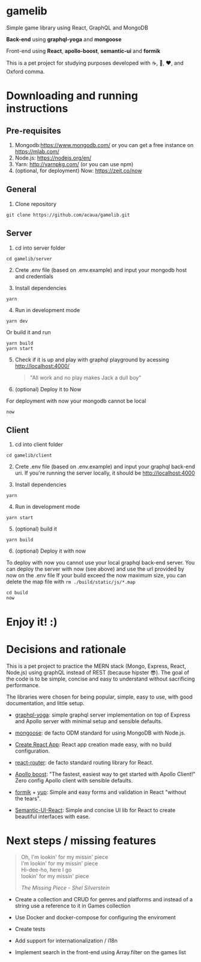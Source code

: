 # gamelib

Simple game library using React, GraphQL and MongoDB

**Back-end** using **graphql-yoga** and **mongoose**

Front-end using **React**, **apollo-boost**, **semantic-ui** and **formik**

This is a pet project for studying purposes developed with ☕, 🍺, ❤️, and Oxford comma.

# Downloading and running instructions

## Pre-requisites

1.  Mongodb:<https://www.mongodb.com/> or you can get a free instance on <https://mlab.com/>
2.  Node.js: <https://nodejs.org/en/>
3.  Yarn: <http://yarnpkg.com/> (or you can use npm)
4.  (optional, for deployment) Now: <https://zeit.co/now>

## General

1.  Clone repository

```
git clone https://github.com/acaua/gamelib.git
```

## Server

1.  cd into server folder

```
cd gamelib/server
```

2.  Crete .env file (based on .env.example) and input your mongodb host and credentials

3.  Install dependencies

```
yarn
```

4.  Run in development mode

```
yarn dev
```

Or build it and run

```
yarn build
yarn start
```

5.  Check if it is up and play with graphql playground by acessing <http://localhost:4000/>

    > "All work and no play makes Jack a dull boy"

6.  (optional) Deploy it to Now

For deployment with now your mongodb cannot be local

```
now
```

## Client

1.  cd into client folder

```
cd gamelib/client
```

2.  Crete .env file (based on .env.example) and input your graphql back-end uri. If you're running the server locally, it should be <http://localhost:4000>

3.  Install dependencies

```
yarn
```

4.  Run in development mode

```
yarn start
```

5.  (optional) build it

```
yarn build
```

6.  (optional) Deploy it with now

To deploy with now you cannot use your local graphql back-end server. You can deploy the server with now (see above) and use the url provided by now on the .env file
If your build exceed the now maximum size, you can delete the map file with `rm ./build/static/js/*.map`

```
cd build
now
```

# Enjoy it! :)

# Decisions and rationale

This is a pet project to practice the MERN stack (Mongo, Express, React, Node.js) using graphQL instead of REST (because hipster 😎). The goal of the code is to be simple, concise and easy to understand without sacrificing performance.

The libraries were chosen for being popular, simple, easy to use, with good documentation, and little setup.

* [graphql-yoga](https://github.com/graphcool/graphql-yoga/): simple graphql server implementation on top of Express and Apollo server with minimal setup and sensible defaults.

* [mongoose](http://mongoosejs.com/): de facto ODM standard for using MongoDB with Node.js.

* [Create React App](https://github.com/facebook/create-react-app): React app creation made easy, with no build configuration.

* [react-router](https://github.com/ReactTraining/react-router): de facto standard routing library for React.

* [Apollo boost](https://github.com/apollographql/apollo-client/tree/master/packages/apollo-boost): "The fastest, easiest way to get started with Apollo Client!" Zero config Apollo client with sensible defaults.

* [formik](https://github.com/jaredpalmer/formik) + [yup](https://github.com/jquense/yup): Simple and easy forms and validation in React "without the tears".

* [Semantic-UI-React](https://github.com/Semantic-Org/Semantic-UI-React): Simple and concise UI lib for React to create beautiful interfaces with ease.

# Next steps / missing features

> Oh, I'm lookin' for my missin' piece  
> I'm lookin' for my missin' piece  
> Hi-dee-ho, here I go  
> lookin' for my missin' piece
>
> _The Missing Piece - Shel Silverstein_

* Create a collection and CRUD for genres and platforms and instead of a string use a reference to it in Games collection

* Use Docker and docker-compose for configuring the enviroment

* Create tests

* Add support for internationalization / i18n

* Implement search in the front-end using Array.filter on the games list
